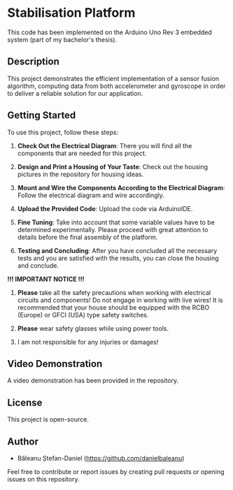 # Stabilisation Platform
This code has been implemented on the Arduino Uno Rev 3 embedded system (part of my bachelor's thesis).

## Description
This project demonstrates the efficient implementation of a sensor fusion algorithm, computing data from both accelerometer and gyroscope in order to deliver a reliable solution for our application.

## Getting Started
To use this project, follow these steps:

1. **Check Out the Electrical Diagram**: There you will find all the components that are needed for this project.

2. **Design and Print a Housing of Your Taste**: Check out the housing pictures in the repository for housing ideas.

3. **Mount and Wire the Components According to the Electrical Diagram**: Follow the electrical diagram and wire accordingly.

4. **Upload the Provided Code**: Upload the code via ArduinoIDE.

5. **Fine Tuning**: Take into account that some variable values have to be determined experimentally. Please proceed with great attention to details before the final assembly of the platform.
   
6. **Testing and Concluding**: After you have concluded all the necessary tests and you are satisfied with the results, you can close the housing and conclude.

**!!! IMPORTANT NOTICE !!!** 
1. **Please** take all the safety precautions when working with electrical circuits and components! Do not engage in working with live wires! It is recommended that your house should be equipped with the RCBO (Europe) or GFCI (USA) type safety switches.
   
2. **Please** wear safety glasses while using power tools.
   
3. I am not responsible for any injuries or damages!

## Video Demonstration
A video demonstration has been provided in the repository.

## License
This project is open-source.

## Author
- Băleanu Ștefan-Daniel (https://github.com/danielbaleanu)

Feel free to contribute or report issues by creating pull requests or opening issues on this repository.
